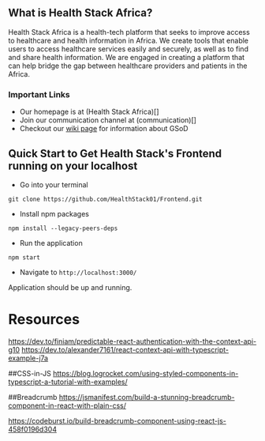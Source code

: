 ## What is Health Stack Africa?
Health Stack Africa is a health-tech platform that seeks to improve access to healthcare and health information in Africa. We create tools that enable users to access healthcare services easily and securely, as well as to find and share health information. We are engaged in creating a platform that can help bridge the gap between healthcare providers and patients in the Africa.


### Important Links

- Our homepage is at (Health Stack Africa)[]
- Join our communication channel at (communication)[]
- Checkout our [wiki page](https://github.com/HealthStack01/Frontend/wiki) for information about GSoD


## Quick Start to Get Health Stack's Frontend running on your localhost

- Go into your terminal
```
git clone https://github.com/HealthStack01/Frontend.git 

```
- Install npm packages
```
npm install --legacy-peers-deps
```

- Run the application
```
npm start
```
- Navigate to `http://localhost:3000/`

Application should be up and running.

<!--- Add Image of successful run here --->

# Resources

https://dev.to/finiam/predictable-react-authentication-with-the-context-api-g10
https://dev.to/alexander7161/react-context-api-with-typescript-example-j7a

##CSS-in-JS
https://blog.logrocket.com/using-styled-components-in-typescript-a-tutorial-with-examples/

##Breadcrumb
https://jsmanifest.com/build-a-stunning-breadcrumb-component-in-react-with-plain-css/

https://codeburst.io/build-breadcrumb-component-using-react-js-458f0196d304
